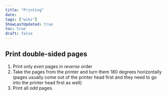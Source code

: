 ```yaml
---
title: "Printing"
date: 
tags: ["wiki"]
ShowLastUpdated: true
toc: true
draft: false
---
```



## Print double-sided pages

1. Print only *even* pages in *reverse* order
2. Take the pages from the printer and turn them 180 degrees horizontally (pages
   usually come out of the printer head first and they need to go into the
   printer head first as well)
3. Print all *odd* pages. 

